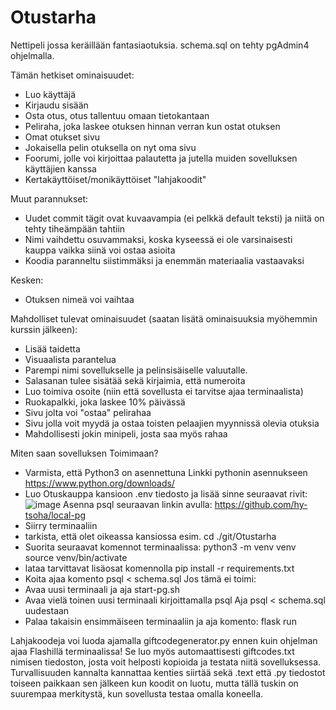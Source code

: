 # Otustarha
Nettipeli jossa keräillään fantasiaotuksia. schema.sql on tehty pgAdmin4 ohjelmalla. 

Tämän hetkiset ominaisuudet:
- Luo käyttäjä
- Kirjaudu sisään
- Osta otus, otus tallentuu omaan tietokantaan
- Peliraha, joka laskee otuksen hinnan verran kun ostat otuksen
-  Omat otukset sivu
-  Jokaisella pelin otuksella on nyt oma sivu
- Foorumi, jolle voi kirjoittaa palautetta ja jutella muiden sovelluksen käyttäjien kanssa
- Kertakäyttöiset/monikäyttöiset "lahjakoodit"

Muut parannukset:
- Uudet commit tägit ovat kuvaavampia (ei pelkkä default teksti) ja niitä on tehty tiheämpään tahtiin
- Nimi vaihdettu osuvammaksi, koska kyseessä ei ole varsinaisesti kauppa vaikka siinä voi ostaa asioita
- Koodia paranneltu siistimmäksi ja enemmän materiaalia vastaavaksi

Kesken:

- Otuksen nimeä voi vaihtaa
  
Mahdolliset tulevat ominaisuudet (saatan lisätä ominaisuuksia myöhemmin kurssin jälkeen):
- Lisää taidetta
- Visuaalista parantelua
- Parempi nimi sovellukselle ja pelinsisäiselle valuutalle.
- Salasanan tulee sisätää sekä kirjaimia, että numeroita
- Luo toimiva osoite (niin että sovellusta ei tarvitse ajaa terminaalista)
- Ruokapalkki, joka laskee 10% päivässä
- Sivu jolta voi "ostaa" pelirahaa
- Sivu jolla voit myydä ja ostaa toisten pelaajien myynnissä olevia otuksia
- Mahdollisesti jokin minipeli, josta saa myös rahaa

Miten saan sovelluksen Toimimaan?

- Varmista, että Python3 on asennettuna
Linkki pythonin asennukseen https://www.python.org/downloads/
- Luo Otuskauppa kansioon .env tiedosto ja lisää sinne seuraavat rivit:
  ![image](https://github.com/Sampinen/Otuskauppa/assets/149503786/405b4c88-ed26-48b0-8b9b-897479c1a30c)
Asenna psql seuraavan linkin avulla: https://github.com/hy-tsoha/local-pg
- Siirry terminaaliin
- tarkista, että olet oikeassa kansiossa esim. cd ./git/Otustarha
- Suorita seuraavat komennot terminaalissa:
python3 -m venv venv
source venv/bin/activate
- lataa tarvittavat lisäosat komennolla pip install -r requirements.txt
- Koita ajaa komento psql < schema.sql
Jos tämä ei toimi:
- Avaa uusi terminaali ja aja start-pg.sh
- Avaa vielä toinen uusi terminaali kirjoittamalla psql
Aja psql < schema.sql uudestaan
- Palaa takaisin ensimmäiseen terminaaliin ja aja komento: flask run

Lahjakoodeja voi luoda ajamalla giftcodegenerator.py ennen kuin ohjelman ajaa Flashillä terminaalissa! Se luo myös automaattisesti giftcodes.txt nimisen tiedoston, josta voit helposti kopioida ja testata niitä sovelluksessa. Turvallisuuden kannalta kannattaa kenties siirtää sekä .text että .py tiedostot toiseen paikkaan sen jälkeen kun koodit on luotu, mutta tällä tuskin on suurempaa merkitystä, kun sovellusta testaa omalla koneella.




